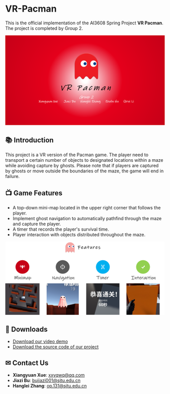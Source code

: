 # VR-Pacman
This is the official implementation of the AI3608 Spring Project **VR Pacman**. The project is completed by Group 2.

<div align="center">
    <img src='__assets__/Pacman.png'/>
</div>

## 📚 Introduction

This project is a VR version of the Pacman game. The player need to transport a certain number of objects to designated locations within a maze while avoiding capture by ghosts. Please note that if players are captured by ghosts or move outside the boundaries of the maze, the game will end in failure.

## 📺 Game Features

- A top-down mini-map located in the upper right corner that follows the player.
- Implement ghost navigation to automatically pathfind through the maze and capture the player.
- A timer that records the player's survival time.
- Player interaction with objects distributed throughout the maze.

<div align="center">
    <img src='__assets__/feature.png'/>
</div>

## 🎈 Downloads
- [Download our video demo](https://jbox.sjtu.edu.cn/l/u1jjz4)
- [Download the source code of our project](https://jbox.sjtu.edu.cn/l/O1jvu8)

## ✉ Contact Us
- **Xiangyuan Xue**: [xxyqwq@qq.com](mailto:xxyqwq@qq.com)
- **Jiazi Bu**: [bujiazi001@sjtu.edu.cn](mailto:bujiazi@sjtu.edu.cn)
- **Hanglei Zhang**: [op.131@sjtu.edu.cn](mailto:op.131@sjtu.edu.cn)


